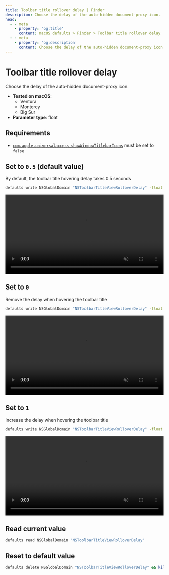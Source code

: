 ```yaml
---
title: Toolbar title rollover delay | Finder
description: Choose the delay of the auto-hidden document-proxy icon.
head:
  - - meta
    - property: 'og:title'
      content: macOS defaults > Finder > Toolbar title rollover delay
  - - meta
    - property: 'og:description'
      content: Choose the delay of the auto-hidden document-proxy icon.
---
```


# Toolbar title rollover delay

Choose the delay of the auto-hidden document-proxy icon.

<!-- break lists -->

- **Tested on macOS**:
  - Ventura
  - Monterey
  - Big Sur
- **Parameter type**: float

## Requirements

- [`com.apple.universalaccess showWindowTitlebarIcons`](/finder/showwindowtitlebaricons.md#set-to-false-default-value) must be set to `false`

## Set to `0.5` (default value)

By default, the toolbar title hovering delay takes 0.5 seconds

```bash
defaults write NSGlobalDomain "NSToolbarTitleViewRolloverDelay" -float "0.5" && killall Finder
```

<video autoplay loop muted playsinline width="741" height="416" style="max-width: 100%; height: auto">
  <source src="./images/NSToolbarTitleViewRolloverDelay/0.5.mp4" type="video/mp4">
  Example output with value set to 0.5
</video>

## Set to `0`

Remove the delay when hovering the toolbar title

```bash
defaults write NSGlobalDomain "NSToolbarTitleViewRolloverDelay" -float "0" && killall Finder
```

<video autoplay loop muted playsinline width="741" height="416" style="max-width: 100%; height: auto">
  <source src="./images/NSToolbarTitleViewRolloverDelay/0.mp4" type="video/mp4">
  Example output with value set to 0
</video>

## Set to `1`

Increase the delay when hovering the toolbar title

```bash
defaults write NSGlobalDomain "NSToolbarTitleViewRolloverDelay" -float "1" && killall Finder
```

<video autoplay loop muted playsinline width="741" height="416" style="max-width: 100%; height: auto">
  <source src="./images/NSToolbarTitleViewRolloverDelay/1.mp4" type="video/mp4">
  Example output with value set to 1
</video>

## Read current value

```bash
defaults read NSGlobalDomain "NSToolbarTitleViewRolloverDelay"
```

## Reset to default value

```bash
defaults delete NSGlobalDomain "NSToolbarTitleViewRolloverDelay" && killall Finder
```

